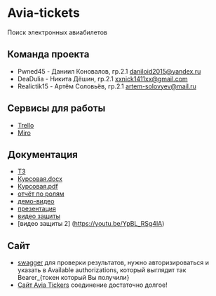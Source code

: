 # Avia-tickets
Поиск электронных авиабилетов
## Команда проекта
* Pwned45 - Даниил Коновалов, гр.2.1 daniloid2015@yandex.ru 
* DeaDulia - Никита Дёшин, гр.2.1 xxnick1411xx@gmail.com
* Realictik15 - Артём Соловьёв, гр.2.1 artem-solovyev@mail.ru
## Сервисы для работы
* [Trello](https://trello.com/b/R4LgOmwC/%D1%80%D0%B0%D0%B1%D0%BE%D1%82%D0%B0-%D0%BD%D0%B0%D0%B4-%D0%BF%D1%80%D0%BE%D0%B5%D0%BA%D1%82%D0%BE%D0%BC)
* [Miro](https://miro.com/app/board/o9J_lQqL6Xc=/)
## Документация
* [ТЗ](https://github.com/Pwned45/Avia-tickets-project/blob/main/doc/TZ.pdf)
* [Курсовая.docx](https://github.com/Pwned45/Avia-tickets-project/blob/main/doc/Kursovoy_Proekt.docx)
* [Курсовая.pdf](https://github.com/Pwned45/Avia-tickets-project/blob/main/doc/Kursovoy_Proekt.pdf)
* [отчёт по ролям](https://github.com/Pwned45/Avia-tickets-project/blob/main/doc/Otchet0705_1.docx)
* [демо-видео](https://www.youtube.com/watch?v=qqxQPKYyszI)
* [презентация](https://github.com/Pwned45/Avia-tickets-project/blob/main/doc/Kursovoy-Proektv_p.pdf)
* [видео защиты](https://www.youtube.com/watch?v=3BAjFopelII)
* [видео защиты 2] (https://youtu.be/YpBL_RSg4lA)
## Сайт
* [swagger](https://aviatickets-3212.herokuapp.com/swagger-ui/) для проверки результатов, нужно авторизироваться и указать в Available authorizations, который выглядит так  Bearer_{токен который Вы получили}
* [Сайт Avia Tickers](https://aviatickets-3214.herokuapp.com/) соединение достаточно долгое!
